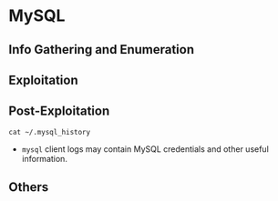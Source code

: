 # MySQL

## Info Gathering and Enumeration

## Exploitation

## Post-Exploitation
```
cat ~/.mysql_history
```
- `mysql` client logs may contain MySQL credentials and other useful information.

## Others
